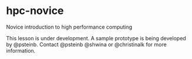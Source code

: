 # hpc-novice
Novice introduction to high performance computing

This lesson is under development.  A sample prototype is being 
developed by @psteinb.  Contact @psteinb @shwina or @christinalk
for more information.  
